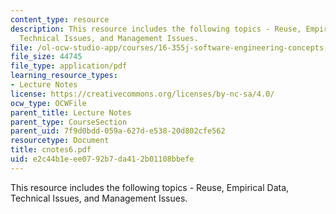```yaml
---
content_type: resource
description: This resource includes the following topics - Reuse, Empirical Data,
  Technical Issues, and Management Issues.
file: /ol-ocw-studio-app/courses/16-355j-software-engineering-concepts-fall-2005/e2c44b1eee0792b7da412b01108bbefe_cnotes6.pdf
file_size: 44745
file_type: application/pdf
learning_resource_types:
- Lecture Notes
license: https://creativecommons.org/licenses/by-nc-sa/4.0/
ocw_type: OCWFile
parent_title: Lecture Notes
parent_type: CourseSection
parent_uid: 7f9d0bdd-059a-627d-e538-20d802cfe562
resourcetype: Document
title: cnotes6.pdf
uid: e2c44b1e-ee07-92b7-da41-2b01108bbefe
---
```

This resource includes the following topics - Reuse, Empirical Data, Technical Issues, and Management Issues.